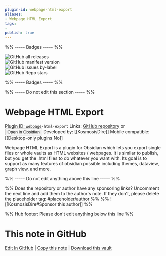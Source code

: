 ```yaml
---
plugin-id: webpage-html-export
aliases:
- Webpage HTML Export
tags: 
- 
publish: true
---
```


%% ----- Badges ----- %%

![GitHub all releases](https://img.shields.io/github/downloads/KosmosisDire/obsidian-webpage-export/total?color=573E7A&logo=github&style=for-the-badge)   
![GitHub manifest version](https://img.shields.io/github/manifest-json/v/KosmosisDire/obsidian-webpage-export?color=573E7A&logo=github&style=for-the-badge)   
![GitHub issues by-label](https://img.shields.io/github/issues/KosmosisDire/obsidian-webpage-export/help%20wanted?color=573E7A&logo=github&style=for-the-badge)   
![GitHub Repo stars](https://img.shields.io/github/stars/KosmosisDire/obsidian-webpage-export?color=573E7A&logo=github&style=for-the-badge)

%% ----- Badges ----- %%

%% ----- Do not edit this section ----- %%

# Webpage HTML Export

Plugin ID: `webpage-html-export`
Links: [GitHub repository](https://github.com/KosmosisDire/obsidian-webpage-export) or [<button id=HH>Open in Obsidian</button>](obsidian://show-plugin?id=webpage-html-export)
Developed by: [[KosmosisDire]]
Mobile compatible: [[Desktop-only plugins|No]]

Webpage HTML Export is a plugin for Obsidian which lets you export single files or whole vaults as HTML websites / webpages. It is similar to publish, but you get the .html files to do whatever you want with. Its goal is to support as many features of obsidian possible including themes, dataview, graph view, and more.

%% ----- Do not edit anything above this line ----- %% 

%% Does the repository or author have any sponsoring links? Uncomment the next line and add them to the author's note. If they don't, please delete the placeholder tag: #placeholder/author %%
%% ![[KosmosisDire#Sponsor this author]] %%

%% Hub footer: Please don't edit anything below this line %%

# This note in GitHub

<span class="git-footer">[Edit In GitHub](https://github.dev/obsidian-community/obsidian-hub/blob/main/02%20-%20Community%20Expansions/02.05%20All%20Community%20Expansions/Plugins/webpage-html-export.md "git-hub-edit-note") | [Copy this note](https://raw.githubusercontent.com/obsidian-community/obsidian-hub/main/02%20-%20Community%20Expansions/02.05%20All%20Community%20Expansions/Plugins/webpage-html-export.md "git-hub-copy-note") | [Download this vault](https://github.com/obsidian-community/obsidian-hub/archive/refs/heads/main.zip "git-hub-download-vault") </span>
